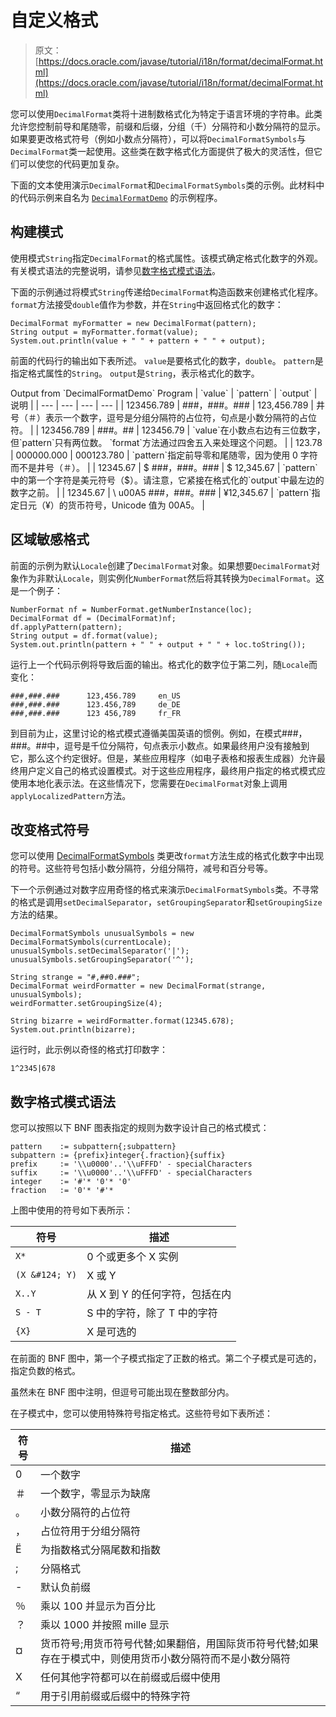 # 自定义格式

> 原文： [https://docs.oracle.com/javase/tutorial/i18n/format/decimalFormat.html](https://docs.oracle.com/javase/tutorial/i18n/format/decimalFormat.html)

您可以使用`DecimalFormat`类将十进制数格式化为特定于语言环境的字符串。此类允许您控制前导和尾随零，前缀和后缀，分组（千）分隔符和小数分隔符的显示。如果要更改格式符号（例如小数点分隔符），可以将`DecimalFormatSymbols`与`DecimalFormat`类一起使用。这些类在数字格式化方面提供了极大的灵活性，但它们可以使您的代码更加复杂。

下面的文本使用演示`DecimalFormat`和`DecimalFormatSymbols`类的示例。此材料中的代码示例来自名为 [`DecimalFormatDemo`](examples/DecimalFormatDemo.java) 的示例程序。

## 构建模式

使用模式`String`指定`DecimalFormat`的格式属性。该模式确定格式化数字的外观。有关模式语法的完整说明，请参见[数字格式模式语法](#numberpattern)。

下面的示例通过将模式`String`传递给`DecimalFormat`构造函数来创建格式化程序。 `format`方法接受`double`值作为参数，并在`String`中返回格式化的数字：

```
DecimalFormat myFormatter = new DecimalFormat(pattern);
String output = myFormatter.format(value);
System.out.println(value + " " + pattern + " " + output);

```

前面的代码行的输出如下表所述。 `value`是要格式化的数字，`double`。 `pattern`是指定格式属性的`String`。 `output`是`String`，表示格式化的数字。

<caption>Output from `DecimalFormatDemo` Program</caption>
| `value` | `pattern` | `output` | 说明 |
| --- | --- | --- | --- |
| 123456.789 | ###，###。### | 123,456.789 | 井号（＃）表示一个数字，逗号是分组分隔符的占位符，句点是小数分隔符的占位符。 |
| 123456.789 | ###。## | 123456.79 | `value`在小数点右边有三位数字，但`pattern`只有两位数。 `format`方法通过四舍五入来处理这个问题。 |
| 123.78 | 000000.000 | 000123.780 | `pattern`指定前导零和尾随零，因为使用 0 字符而不是井号（＃）。 |
| 12345.67 | $ ###，###。### | $ 12,345.67 | `pattern`中的第一个字符是美元符号（$）。请注意，它紧接在格式化的`output`中最左边的数字之前。 |
| 12345.67 | \ u00A5 ###，###。### | ¥12,345.67 | `pattern`指定日元（¥）的货币符号，Unicode 值为 00A5。 |

## 区域敏感格式

前面的示例为默认`Locale`创建了`DecimalFormat`对象。如果想要`DecimalFormat`对象作为非默认`Locale`，则实例化`NumberFormat`然后将其转换为`DecimalFormat`。这是一个例子：

```
NumberFormat nf = NumberFormat.getNumberInstance(loc);
DecimalFormat df = (DecimalFormat)nf;
df.applyPattern(pattern);
String output = df.format(value);
System.out.println(pattern + " " + output + " " + loc.toString());

```

运行上一个代码示例将导致后面的输出。格式化的数字位于第二列，随`Locale`而变化：

```
###,###.###      123,456.789     en_US
###,###.###      123.456,789     de_DE
###,###.###      123 456,789     fr_FR

```

到目前为止，这里讨论的格式模式遵循美国英语的惯例。例如，在模式###，###。##中，逗号是千位分隔符，句点表示小数点。如果最终用户没有接触到它，那么这个约定很好。但是，某些应用程序（如电子表格和报表生成器）允许最终用户定义自己的格式设置模式。对于这些应用程序，最终用户指定的格式模式应使用本地化表示法。在这些情况下，您需要在`DecimalFormat`对象上调用`applyLocalizedPattern`方法。

## 改变格式符号

您可以使用 [DecimalFormatSymbols](https://docs.oracle.com/javase/8/docs/api/java/text/DecimalFormatSymbols.html) 类更改`format`方法生成的格式化数字中出现的符号。这些符号包括小数分隔符，分组分隔符，减号和百分号等。

下一个示例通过对数字应用奇怪的格式来演示`DecimalFormatSymbols`类。不寻常的格式是调用`setDecimalSeparator`，`setGroupingSeparator`和`setGroupingSize`方法的结果。

```
DecimalFormatSymbols unusualSymbols = new DecimalFormatSymbols(currentLocale);
unusualSymbols.setDecimalSeparator('|');
unusualSymbols.setGroupingSeparator('^');

String strange = "#,##0.###";
DecimalFormat weirdFormatter = new DecimalFormat(strange, unusualSymbols);
weirdFormatter.setGroupingSize(4);

String bizarre = weirdFormatter.format(12345.678);
System.out.println(bizarre);

```

运行时，此示例以奇怪的格式打印数字：

```
1^2345|678

```

## 数字格式模式语法

您可以按照以下 BNF 图表指定的规则为数字设计自己的格式模式：

```
pattern    := subpattern{;subpattern}
subpattern := {prefix}integer{.fraction}{suffix}
prefix     := '\\u0000'..'\\uFFFD' - specialCharacters
suffix     := '\\u0000'..'\\uFFFD' - specialCharacters
integer    := '#'* '0'* '0'
fraction   := '0'* '#'*

```

上图中使用的符号如下表所示：

| 符号 | 描述 |
| --- | --- |
| `X*` | 0 个或更多个 X 实例 |
| `(X &#124; Y)` | X 或 Y |
| `X..Y` | 从 X 到 Y 的任何字符，包括在内 |
| `S - T` | S 中的字符，除了 T 中的字符 |
| `{X}` | X 是可选的 |

在前面的 BNF 图中，第一个子模式指定了正数的格式。第二个子模式是可选的，指定负数的格式。

虽然未在 BNF 图中注明，但逗号可能出现在整数部分内。

在子模式中，您可以使用特殊符号指定格式。这些符号如下表所述：

| 符号 | 描述 |
| --- | --- |
| 0 | 一个数字 |
| ＃ | 一个数字，零显示为缺席 |
| 。 | 小数分隔符的占位符 |
| ， | 占位符用于分组分隔符 |
| Ë | 为指数格式分隔尾数和指数 |
| ; | 分隔格式 |
| - | 默认负前缀 |
| ％ | 乘以 100 并显示为百分比 |
| ？ | 乘以 1000 并按照 mille 显示 |
| ¤ | 货币符号;用货币符号代替;如果翻倍，用国际货币符号代替;如果存在于模式中，则使用货币小数分隔符而不是小数分隔符 |
| X | 任何其他字符都可以在前缀或后缀中使用 |
| “ | 用于引用前缀或后缀中的特殊字符 |